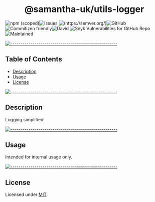 <!-- ⚠️ This README has been generated from the file(s) "blueprint.md" ⚠️--><h1 align="center">@samantha-uk/utils-logger</h1>
![npm (scoped)](https://img.shields.io/npm/v/0.1.0)![Issues](https://img.shields.io/github/issues/Samantha-uk/one) ![(https://semver.org/)](https://img.shields.io/badge/SemVer-2.0.0-brightgreen)![GitHub](https://img.shields.io/badge/license-MIT-brightgreen) ![Commitizen friendly](https://img.shields.io/badge/commitizen-friendly-brightgreen.svg)![David](https://img.shields.io/david/Samantha-uk/one) ![Snyk Vulnerabilities for GitHub Repo](https://img.shields.io/snyk/vulnerabilities/github/Samantha-uk/one)![Maintained](https://img.shields.io/maintenance/yes/2021)


[![-----------------------------------------------------](https://raw.githubusercontent.com/andreasbm/readme/master/assets/lines/grass.png)](#table-of-contents)

## Table of Contents

* [Description](#description)
* [Usage](#usage)
* [License](#license)


[![-----------------------------------------------------](https://raw.githubusercontent.com/andreasbm/readme/master/assets/lines/grass.png)](#description)

## Description
Logging simplified!


[![-----------------------------------------------------](https://raw.githubusercontent.com/andreasbm/readme/master/assets/lines/grass.png)](#usage)

## Usage
Intended for internal usage only.


[![-----------------------------------------------------](https://raw.githubusercontent.com/andreasbm/readme/master/assets/lines/grass.png)](#license)

## License
	
Licensed under [MIT](https://opensource.org/licenses/MIT).